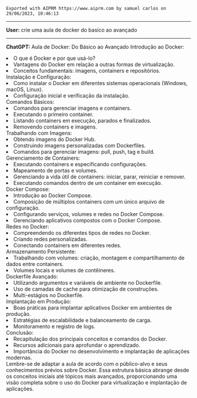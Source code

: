 ```
Exported with AIPRM https://www.aiprm.com by samuel carlos on 29/06/2023, 10:46:13
```

---


**User:**
crie uma aula de docker do basico ao avançado

---

**ChatGPT:**
Aula de Docker: Do Básico ao Avançado
Introdução ao Docker:
<li>O que é Docker e por que usá-lo?</li>
<li>Vantagens do Docker em relação a outras formas de virtualização.</li>
<li>Conceitos fundamentais: imagens, containers e repositórios.</li>
Instalação e Configuração:
<li>Como instalar o Docker em diferentes sistemas operacionais (Windows, macOS, Linux).</li>
<li>Configuração inicial e verificação da instalação.</li>
Comandos Básicos:
<li>Comandos para gerenciar imagens e containers.</li>
<li>Executando o primeiro container.</li>
<li>Listando containers em execução, parados e finalizados.</li>
<li>Removendo containers e imagens.</li>
Trabalhando com Imagens:
<li>Obtendo imagens do Docker Hub.</li>
<li>Construindo imagens personalizadas com Dockerfiles.</li>
<li>Comandos para gerenciar imagens: pull, push, tag e build.</li>
Gerenciamento de Containers:
<li>Executando containers e especificando configurações.</li>
<li>Mapeamento de portas e volumes.</li>
<li>Gerenciando a vida útil de containers: iniciar, parar, reiniciar e remover.</li>
<li>Executando comandos dentro de um container em execução.</li>
Docker Compose:
<li>Introdução ao Docker Compose.</li>
<li>Composição de múltiplos containers com um único arquivo de configuração.</li>
<li>Configurando serviços, volumes e redes no Docker Compose.</li>
<li>Gerenciando aplicativos compostos com o Docker Compose.</li>
Redes no Docker:
<li>Compreendendo os diferentes tipos de redes no Docker.</li>
<li>Criando redes personalizadas.</li>
<li>Conectando containers em diferentes redes.</li>
Armazenamento Persistente:
<li>Trabalhando com volumes: criação, montagem e compartilhamento de dados entre containers.</li>
<li>Volumes locais e volumes de contêineres.</li>
Dockerfile Avançado:
<li>Utilizando argumentos e variáveis de ambiente no Dockerfile.</li>
<li>Uso de camadas de cache para otimização de construções.</li>
<li>Multi-estágios no Dockerfile.</li>
Implantação em Produção:
<li>Boas práticas para implantar aplicativos Docker em ambientes de produção.</li>
<li>Estratégias de escalabilidade e balanceamento de carga.</li>
<li>Monitoramento e registro de logs.</li>
Conclusão:
<li>Recapitulação dos principais conceitos e comandos do Docker.</li>
<li>Recursos adicionais para aprofundar o aprendizado.</li>
<li>Importância do Docker no desenvolvimento e implantação de aplicações modernas.</li>
Lembre-se de adaptar a aula de acordo com o público-alvo e seus conhecimentos prévios sobre Docker. Essa estrutura
básica abrange desde os conceitos iniciais até tópicos mais avançados, proporcionando uma visão completa sobre o uso do
Docker para virtualização e implantação de aplicações.